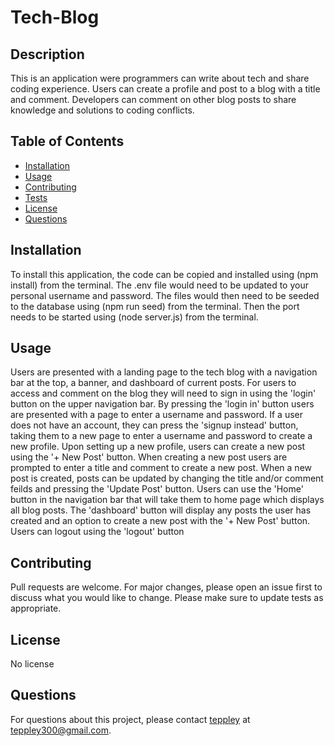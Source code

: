 # Tech-Blog

## Description

This is an application were programmers can write about tech and share coding experience. Users can create a profile and post to a blog with a title and comment. Developers can comment on other blog posts to share knowledge and solutions to coding conflicts.  

## Table of Contents

- [Installation](#installation)
- [Usage](#usage)
- [Contributing](#contributing)
- [Tests](#tests)
- [License](#license)
- [Questions](#questions)

## Installation

To install this application, the code can be copied and installed using (npm install) from the terminal. The .env file would need to be updated to your personal username and password. The files would then need to be seeded to the database using (npm run seed) from the terminal. Then the port needs to be started using (node server.js) from the terminal.


## Usage

Users are presented with a landing page to the tech blog with a navigation bar at the top, a banner, and dashboard of current posts. For users to access and comment on the blog they will need to sign in using the 'login' button on the upper navigation bar. By pressing the 'login in' button users are presented with a page to enter a username and password. If a user does not have an account, they can press the 'signup instead' button, taking them to a new page to enter a username and password to create a new profile. Upon setting up a new profile, users can create a new post using the '+ New Post' button. When creating a new post users are prompted to enter a title and comment to create a new post. When a new post is created, posts can be updated by changing the title and/or comment feilds and pressing the 'Update Post' button. Users can use the 'Home' button in the navigation bar that will take them to home page which displays all blog posts. The 'dashboard' button will display any posts the user has created and an option to create a new post with the '+ New Post' button. Users can logout using the 'logout' button


## Contributing

Pull requests are welcome. For major changes, please open an issue first to discuss what you would like to change. Please make sure to update tests as appropriate.


## License

No license

## Questions

For questions about this project, please contact [teppley](https://github.com/teppley) at teppley300@gmail.com.


